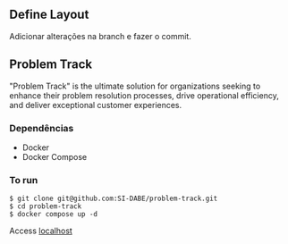 ## Define Layout
Adicionar alterações na branch e fazer o commit.

## Problem Track

"Problem Track" is the ultimate solution for organizations seeking to enhance their problem resolution processes, drive operational efficiency, and deliver exceptional customer experiences.

### Dependências

- Docker
- Docker Compose

### To run

```
$ git clone git@github.com:SI-DABE/problem-track.git
$ cd problem-track
$ docker compose up -d
```

Access [localhost](http://localhost)
